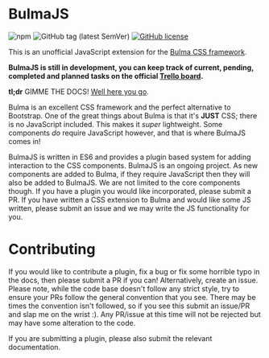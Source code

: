 BulmaJS
========
![npm](https://img.shields.io/npm/v/@vizuaalog/bulmajs)
![GitHub tag (latest SemVer)](https://img.shields.io/github/v/tag/VizuaaLOG/BulmaJS)
[![GitHub license](https://img.shields.io/github/license/VizuaaLOG/BulmaJS)](https://github.com/VizuaaLOG/BulmaJS/blob/master/LICENSE)

This is an unofficial JavaScript extension for the [Bulma CSS framework](http://bulma.io).

**BulmaJS is still in development, you can keep track of current, pending, completed and planned tasks on the official [Trello board](https://trello.com/b/XS93oQNi/bulmajs).**

**tl;dr**
GIMME THE DOCS! [Well here you go](https://bulmajs.tomerbe.co.uk/).

Bulma is an excellent CSS framework and the perfect alternative to Bootstrap. One of the great things about Bulma is that it's **JUST** CSS; there is no JavaScript included. This makes it *super* lightweight. Some components *do* require JavaScript however, and that is where BulmaJS comes in!

BulmaJS is written in ES6 and provides a plugin based system for adding interaction to the CSS components. BulmaJS is an ongoing project. As new components are added to Bulma, if they require JavaScript then they will also be added to BulmaJS. We are not limited to the core components though. If you have a plugin you would like incorporated, please submit a PR. If you have written a CSS extension to Bulma and would like some JS written, please submit an issue and we may write the JS functionality for you.

# Contributing
If you would like to contribute a plugin, fix a bug or fix some horrible typo in the docs, then please submit a PR if you can! Alternatively, create an issue. Please note, while the code base doesn't follow any strict style, try to ensure your PRs follow the general convention that you see. There may be times the convention isn't followed, so if you see this submit an issue/PR and slap me on the wrist :). Any PR/issue at this time will not be rejected but may have some alteration to the code.

If you are submitting a plugin, please also submit the relevant documentation.
